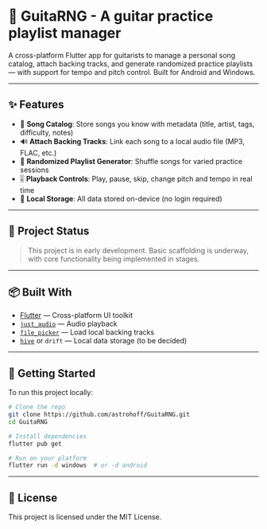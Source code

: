 # 🎸 GuitaRNG - A guitar practice playlist manager

A cross-platform Flutter app for guitarists to manage a personal song catalog, attach backing tracks, and generate randomized practice playlists — with support for tempo and pitch control. Built for Android and Windows.

---

## ✨ Features

- 🎵 **Song Catalog**: Store songs you know with metadata (title, artist, tags, difficulty, notes)
- 🔊 **Attach Backing Tracks**: Link each song to a local audio file (MP3, FLAC, etc.)
- 🔀 **Randomized Playlist Generator**: Shuffle songs for varied practice sessions
- 🎚️ **Playback Controls**: Play, pause, skip, change pitch and tempo in real time
- 📁 **Local Storage**: All data stored on-device (no login required)

---

## 🚧 Project Status

> This project is in early development. Basic scaffolding is underway, with core functionality being implemented in stages.

---

## 📦 Built With

- [Flutter](https://flutter.dev/) — Cross-platform UI toolkit
- [`just_audio`](https://pub.dev/packages/just_audio) — Audio playback
- [`file_picker`](https://pub.dev/packages/file_picker) — Load local backing tracks
- [`hive`](https://pub.dev/packages/hive) or `drift` — Local data storage (to be decided)

---

## 🚀 Getting Started

To run this project locally:

```bash
# Clone the repo
git clone https://github.com/astrohoff/GuitaRNG.git
cd GuitaRNG

# Install dependencies
flutter pub get

# Run on your platform
flutter run -d windows  # or -d android
```
---

## 📄 License
This project is licensed under the MIT License.